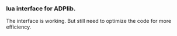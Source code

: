 ### lua interface for ADPlib. ###
The interface is working. But still need to optimize the code for more efficiency.
